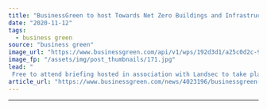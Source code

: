 ```yaml
---
title: "BusinessGreen to host Towards Net Zero Buildings and Infrastructure webinar"
date: "2020-11-12"
tags: 
  - business green
source: "business green"
image_url: "https://www.businessgreen.com/api/v1/wps/192d3d1/a25c0d2c-9d21-4d0c-91be-1ac409d2b2d7/2/TNZB-Article-Image-185x114.jpg"
image_fp: "/assets/img/post_thumbnails/171.jpg"
lead: "
 Free to attend briefing hosted in association with Landsec to take place on Friday 20th November ..."
article_url: "https://www.businessgreen.com/news/4023196/businessgreen-host-net-zero-buildings-infrastructure-webinar"
---
```


---
